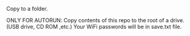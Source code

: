 Copy to a folder.

ONLY FOR AUTORUN:
Copy contents of this repo to the root of a drive. (USB drive, CD ROM ,etc.)
Your WiFi passwords will be in save.txt file.
